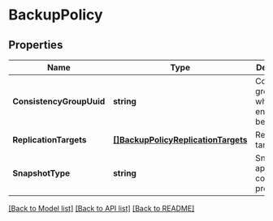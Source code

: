 # BackupPolicy

## Properties
Name | Type | Description | Notes
------------ | ------------- | ------------- | -------------
**ConsistencyGroupUuid** | **string** | Consistency group to which this entity belongs to | [default to null]
**ReplicationTargets** | [**[]BackupPolicyReplicationTargets**](backup_policy_replication_targets.md) | Replication targets | [default to null]
**SnapshotType** | **string** | Snapshot application consistency property | [optional] [default to null]

[[Back to Model list]](../README.md#documentation-for-models) [[Back to API list]](../README.md#documentation-for-api-endpoints) [[Back to README]](../README.md)



